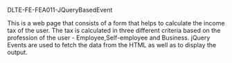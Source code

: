 DLTE-FE-FEA011-JQueryBasedEvent

This is a web page that consists of a form that helps to calculate the income tax of the user.
The tax is calculated in three different criteria based on the profession of the user - Employee,Self-employee and Business.
jQuery Events are used to fetch the data from the HTML as well as to display the output. 
